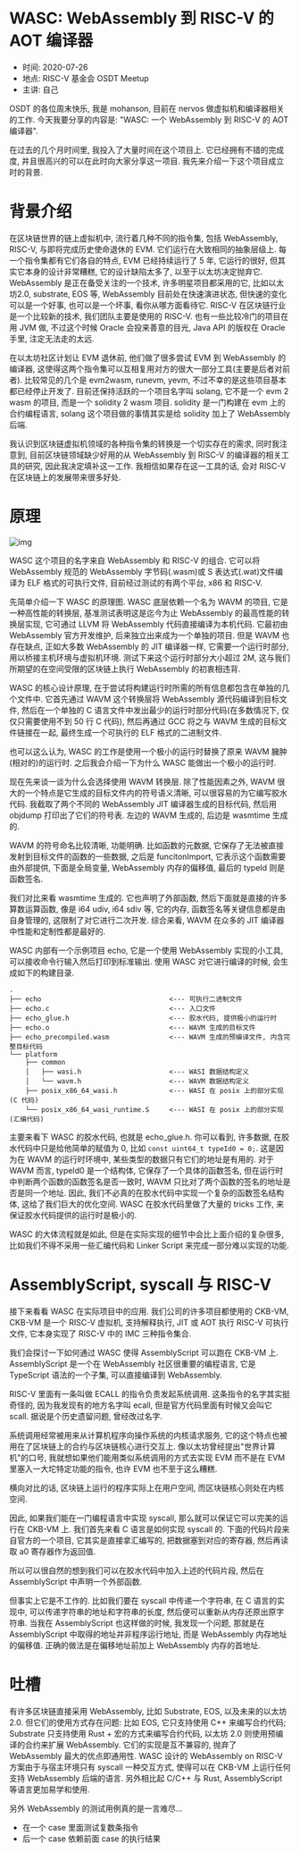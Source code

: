# WASC: WebAssembly 到 RISC-V 的 AOT 编译器

- 时间: 2020-07-26
- 地点: RISC-V 基金会 OSDT Meetup
- 主讲: 自己

OSDT 的各位周末快乐, 我是 mohanson, 目前在 nervos 做虚拟机和编译器相关的工作. 今天我要分享的内容是: "WASC: 一个 WebAssembly 到 RISC-V 的 AOT 编译器".

在过去的几个月时间里, 我投入了大量时间在这个项目上. 它已经拥有不错的完成度, 并且很高兴的可以在此时向大家分享这一项目. 我先来介绍一下这个项目成立时的背景.

# 背景介绍

在区块链世界的链上虚拟机中, 流行着几种不同的指令集, 包括 WebAssembly, RISC-V, 与即将完成历史使命退休的 EVM. 它们运行在大致相同的抽象层级上. 每一个指令集都有它们各自的特点, EVM 已经持续运行了 5 年, 它运行的很好, 但其实它本身的设计非常糟糕, 它的设计缺陷太多了, 以至于以太坊决定抛弃它. WebAssembly 是正在备受关注的一个技术, 许多明星项目都采用的它, 比如以太坊2.0, substrate, EOS 等, WebAssembly 目前处在快速演进状态, 但快速的变化可以是一个好事, 也可以是一个坏事, 看你从哪方面看待它. RISC-V 在区块链行业是一个比较新的技术, 我们团队主要是使用的 RISC-V. 也有一些比较冷门的项目在用 JVM 做, 不过这个时候 Oracle 会投来善意的目光, Java API 的版权在 Oracle 手里, 注定无法走的太远.

在以太坊社区计划让 EVM 退休前, 他们做了很多尝试 EVM 到 WebAssembly 的编译器, 这使得这两个指令集可以互相复用对方的很大一部分工具(主要是后者对前者). 比较常见的几个是 evm2wasm, runevm, yevm, 不过不幸的是这些项目基本都已经停止开发了. 目前还保持活跃的一个项目名字叫 solang, 它不是一个 evm 2 wasm 的项目, 而是一个 solidity 2 wasm 项目. solidity 是一门构建在 evm
上的合约编程语言, solang 这个项目做的事情其实是给 solidity 加上了 WebAssembly 后端.

我认识到区块链虚拟机领域的各种指令集的转换是一个切实存在的需求, 同时我注意到, 目前区块链领域缺少好用的从 WebAssembly 到 RISC-V 的编译器的相关工具的研究, 因此我决定填补这一工作. 我相信如果存在这一工具的话, 会对 RISC-V 在区块链上的发展带来很多好处.

# 原理

![img](/img/speech/wasc/wasc.png)

WASC 这个项目的名字来自 WebAssembly 和 RISC-V 的组合. 它可以将 WebAssembly 规范的 WebAssembly 字节码(.wasm)或 S 表达式(.wat)文件编译为 ELF 格式的可执行文件, 目前经过测试的有两个平台, x86 和 RISC-V.

先简单介绍一下 WASC 的原理图. WASC 底层依赖一个名为 WAVM 的项目, 它是一种高性能的转换层, 基准测试表明这是迄今为止 WebAssembly 的最高性能的转换层实现, 它可通过 LLVM 将 WebAssembly 代码直接编译为本机代码. 它最初由 WebAssembly 官方开发维护, 后来独立出来成为一个单独的项目. 但是 WAVM 也存在缺点, 正如大多数 WebAssembly 的 JIT 编译器一样, 它需要一个运行时部分, 用以桥接主机环境与虚拟机环境. 测试下来这个运行时部分大小超过 2M, 这与我们所期望的在空间受限的区块链上执行 WebAssembly 的初衷相违背.

WASC 的核心设计原理, 在于尝试将构建运行时所需的所有信息都包含在单独的几个文件中. 它首先通过 WAVM 这个转换层将 WebAssembly 源代码编译到目标文件, 然后在一个单独的 C 语言文件中发出最少的运行时部分代码(在多数情况下, 仅仅只需要使用不到 50 行 C 代码), 然后再通过 GCC 将之与 WAVM 生成的目标文件链接在一起, 最终生成一个可执行的 ELF 格式的二进制文件.

也可以这么认为, WASC 的工作是使用一个极小的运行时替换了原来 WAVM 臃肿(相对的)的运行时. 之后我会介绍一下为什么 WASC 能做出一个极小的运行时.

现在先来谈一谈为什么会选择使用 WAVM 转换层. 除了性能因素之外, WAVM 很大的一个特点是它生成的目标文件内的符号语义清晰, 可以很容易的为它编写胶水代码. 我截取了两个不同的 WebAssembly JIT 编译器生成的目标代码, 然后用 objdump 打印出了它们的符号表. 左边的 WAVM 生成的, 后边是 wasmtime 生成的.

WAVM 的符号命名比较清晰, 功能明确. 比如函数的元数据, 它保存了无法被直接发射到目标文件的函数的一些数据, 之后是 funcitonImport, 它表示这个函数需要由外部提供, 下面是全局变量, WebAssembly 内存的偏移值, 最后的 typeId 则是函数签名.

我们对比来看 wasmtime 生成的. 它也声明了外部函数, 然后下面就是直接的许多算数运算函数, 像是 i64 udiv, i64 sdiv 等, 它的内存, 函数签名等关键信息都是由自身管理的, 这限制了对它进行二次开发. 综合来看, WAVM 在众多的 JIT 编译器中性能和定制性都是最好的.

WASC 内部有一个示例项目 echo, 它是一个使用 WebAssembly 实现的小工具, 可以接收命令行输入然后打印到标准输出. 使用 WASC 对它进行编译的时候, 会生成如下的构建目录.


```no-highlight
.
├── echo                                <--- 可执行二进制文件
├── echo.c                              <--- 入口文件
├── echo_glue.h                         <--- 胶水代码, 提供极小的运行时
├── echo.o                              <--- WAVM 生成的目标文件
├── echo_precompiled.wasm               <--- WAVM 生成的预编译文件, 内含完整目标代码
└── platform
    ├── common
    │   ├── wasi.h                      <--- WASI 数据结构定义
    │   └── wavm.h                      <--- WAVM 数据结构定义
    ├── posix_x86_64_wasi.h             <--- WASI 在 posix 上的部分实现(C 代码)
    └── posix_x86_64_wasi_runtime.S     <--- WASI 在 posix 上的部分实现(汇编代码)
```

主要来看下 WASC 的胶水代码, 也就是 echo_glue.h. 你可以看到, 许多数据, 在胶水代码中只是给他简单的赋值为 0, 比如 `const uint64_t typeId0 = 0;`. 这是因为在 WAVM 的运行时环境中, 某些类型的数据只有它们的地址是有用的. 对于 WAVM 而言, typeId0 是一个结构体, 它保存了一个具体的函数签名, 但在运行时中判断两个函数的函数签名是否一致时, WAVM 只比对了两个函数的签名的地址是否是同一个地址. 因此, 我们不必真的在胶水代码中实现一个复杂的函数签名结构体, 这给了我们巨大的优化空间. WASC 在胶水代码里做了大量的 tricks 工作, 来保证胶水代码提供的运行时是极小的.

WASC 的大体流程就是如此, 但是在实际实现的细节中会比上面介绍的复杂很多, 比如我们不得不采用一些汇编代码和 Linker Script 来完成一部分难以实现的功能.

# AssemblyScript, syscall 与 RISC-V

接下来看看 WASC 在实际项目中的应用. 我们公司的许多项目都使用的 CKB-VM, CKB-VM 是一个 RISC-V 虚拟机, 支持解释执行, JIT 或 AOT 执行 RISC-V 可执行文件, 它本身实现了 RISC-V 中的 IMC 三种指令集合.

我们会探讨一下如何通过 WASC 使得 AssemblyScript 可以跑在 CKB-VM 上. AssemblyScript 是一个在 WebAssembly 社区很重要的编程语言, 它是 TypeScript 语法的一个子集, 可以直接编译到 WebAssembly.

RISC-V 里面有一条叫做 ECALL 的指令负责发起系统调用. 这条指令的名字其实挺奇怪的, 因为我发现有的地方名字叫 ecall, 但是官方代码里面有时候又会叫它 scall. 据说是个历史遗留问题, 曾经改过名字.

系统调用经常被用来从计算机程序向操作系统的内核请求服务, 它的这个特点也被用在了区块链上的合约与区块链核心进行交互上. 像以太坊曾经提出"世界计算机"的口号, 我就想如果他们能用类似系统调用的方式去实现 EVM 而不是在 EVM 里塞入一大坨特定功能的指令, 也许 EVM 也不至于这么糟糕.

横向对比的话, 区块链上运行的程序实际上在用户空间, 而区块链核心则处在内核空间.

因此, 如果我们能在一门编程语言中实现 syscall, 那么就可以保证它可以完美的运行在 CKB-VM 上. 我们首先来看 C 语言是如何实现 syscall 的. 下面的代码片段来自官方的一个项目, 它其实是直接拿汇编写的, 把数据塞到对应的寄存器, 然后再读取 a0 寄存器作为返回值.

所以可以很自然的想到我们可以在胶水代码中加入上述的代码片段, 然后在 AssemblyScript 中声明一个外部函数.

但事实上它是不工作的. 比如我们要在 syscall 中传递一个字符串, 在 C 语言的实现中, 可以传递字符串的地址和字符串的长度, 然后便可以重新从内存还原出原字符串. 当我在 AssemblyScript 也这样做的时候, 我发现一个问题, 那就是在 AssemblyScript 中取得的地址并非程序运行地址, 而是 WebAssembly 内存地址的偏移值. 正确的做法是在偏移地址前加上 WebAssembly 内存的首地址.

# 吐槽

有许多区块链直接采用 WebAssembly, 比如 Substrate, EOS, 以及未来的以太坊 2.0. 但它们的使用方式存在问题: 比如 EOS, 它只支持使用 C++ 来编写合约代码; Substrate 只支持使用 Rust + 宏的方式来编写合约代码, 以太坊 2.0 则使用预编译的合约来扩展 WebAssembly. 它们的实现是互不兼容的, 抛弃了 WebAssembly 最大的优点即通用性. WASC 设计的 WebAssembly on RISC-V 方案由于与宿主环境只有 syscall 一种交互方式, 使得可以在 CKB-VM 上运行任何支持 WebAssembly 后端的语言. 另外相比起 C/C++ 与 Rust, AssemblyScript 等语言更加易学和使用.


另外 WebAssembly 的测试用例真的是一言难尽...

- 在一个 case 里面测试复数条指令
- 后一个 case 依赖前面 case 的执行结果
